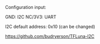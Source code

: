 Configuration input:

GND: I2C
NC/3V3: UART

I2C default address: 0x10 (can be changed)

https://github.com/budryerson/TFLuna-I2C
